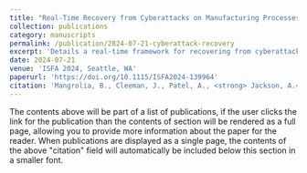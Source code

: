 ```yaml
---
title: "Real-Time Recovery from Cyberattacks on Manufacturing Processes"
collection: publications
category: manuscripts
permalink: /publication/2024-07-21-cyberattack-recovery
excerpt: 'Details a real-time framework for recovering from cyberattacks in cyber-physical manufacturing systems.'
date: 2024-07-21
venue: 'ISFA 2024, Seattle, WA'
paperurl: 'https://doi.org/10.1115/ISFA2024-139964'
citation: 'Mangrolia, B., Cleeman, J., Patel, A., <strong> Jackson, A.</strong>, & Malhotra, R. (2024). "Real-Time Recovery from Cyberattacks on Manufacturing Processes." <i>Proceedings of the 2024 International Symposium on Flexible Automation</i>, Seattle, WA.'
---
```



The contents above will be part of a list of publications, if the user clicks the link for the publication than the contents of section will be rendered as a full page, allowing you to provide more information about the paper for the reader. When publications are displayed as a single page, the contents of the above "citation" field will automatically be included below this section in a smaller font.
